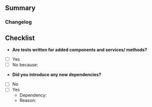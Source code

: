 ## Summary
<!-- What are the changes supposed to accomplish? -->

### Changelog
<!-- Describe the updates to accomplish the above changes. -->

## Checklist
* **Are tests written for added components and services/ methods?**
<!-- If not, why not? -->
- [ ] Yes
- [ ] No because:

* **Did you introduce any new dependencies?**
<!-- If so, which ones? -->
- [ ] No
- [ ] Yes
  - Dependency:
  - Reason:

